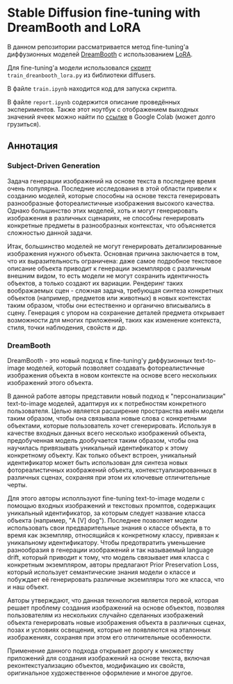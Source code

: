 # Stable Diffusion fine-tuning with DreamBooth and LoRA

В данном репозитории рассматривается метод fine-tuning'а диффузионных моделей [DreamBooth](https://arxiv.org/pdf/2208.12242.pdf) с использованием [LoRA](https://arxiv.org/pdf/2106.09685.pdf).

Для fine-tuning'а модели использовался [скрипт](https://github.com/huggingface/diffusers/blob/main/examples/dreambooth/train_dreambooth_lora.py) `train_dreanbooth_lora.py` из библиотеки diffusers.

В файле `train.ipynb` находится код для запуска скрипта.

В файле `report.ipynb` содержится описание проведённых экспериментов. Также этот ноутбук с отображением выходных значений ячеек можно найти по [ссылке](https://colab.research.google.com/drive/1xfXSDc1wViUt5_A87DaNqZiZNqev5qOR?usp=sharing) в Google Colab (может долго грузиться).


## Аннотация

### Subject-Driven Generation

Задача генерации изображений на основе текста в последнее время очень популярна. Последние исследования в этой области привели к созданию моделей, которые способны на основе текста генерировать разнообразные фотореалистичные изображения высокого качества. Однако большинство этих моделей, хоть и могут генерировать изображения в различных сценариях, не способны генерировать конкретные предметы в разнообразных контекстах, что объясняется сложностью данной задачи.

Итак, большинство моделей не могут генерировать детализированные изображения нужного объекта. Основная причина заключается в том, что их выразительность ограничена: даже самое подробное текстовое описание объекта приводит к генерации экземпляров с различным внешним видом, то есть модели не могут сохранить идентичность объектов, а только создают их вариации. Рендеринг таких воображаемых сцен - сложная задача, требующая синтеза конкретных объектов (например, предметов или животных) в новых контекстах таким образом, чтобы они естественно и органично вписывались в сцену. Генерация с упором на сохранение деталей предмета открывает возможности для многих приложений, таких как изменение контекста, стиля, точки наблюдения, свойств и др.

### DreamBooth

DreamBooth - это новый подход к fine-tuning'у диффузионных text-to-image моделей, который позволяет создавать фотореалистичные изображения объекта в новом контексте на основе всего нескольких изображений этого объекта.

В данной работе авторы представили новый подход к "персонализации" text-to-image моделей, адаптируя их к потребностям конкретного пользователя. Целью является расширение пространства имён модели таким образом, чтобы она связывала новые слова с конкретными объектами, которые пользователь хочет сгенерировать. Используя в качестве входных данных всего несколько изображений объекта, предобученная модель дообучается таким образом, чтобы она научилась привязывать уникальный идентификатор к этому конкретному объекту. Как только объект встроен, уникальный идентификатор может быть использован для синтеза новых фотореалистичных изображений объекта, контекстуализированных в различных сценах, сохраняя при этом их ключевые отличительные черты. 

Для этого авторы исполльзуют fine-tuning text-to-image модели с помощью входных изображений и текстовых промптов, содержащих уникальный идентификатор, за которым следует название класса объекта (например, "A [V] dog"). Последнее позволяет модели использовать свои предварительные знания о классе объекта, в то время как экземпляр, относящийся к конкретному классу, привязан к уникальному идентификатору. Чтобы предотвратить уменьшение разнообразия в генерации изображений и так называемый language drift, который приводит к тому, что модель связывает имя класса с конкретным экземпляром, авторы предлагают Prior Preservation Loss, который использует семантические знания модели о классе и побуждает её генерировать различные экземпляры того же класса, что и наш объект.

Авторы утверждают, что данная технология является первой, которая решает проблему создания изображений на основе объектов, позволяя пользователям из нескольких случайно сделанных изображений объекта генерировать новые изображения объекта в различных сценах, позах и условиях освещения, которые не появляются на эталонных изображениях, сохраняя при этом его отличительные особенности.

Применение данного подхода открывает дорогу к множеству приложений для создания изображений на основе текста, включая реконтекстуализацию объектов, модификацию их свойств, оригинальное художественное оформление и многое другое.